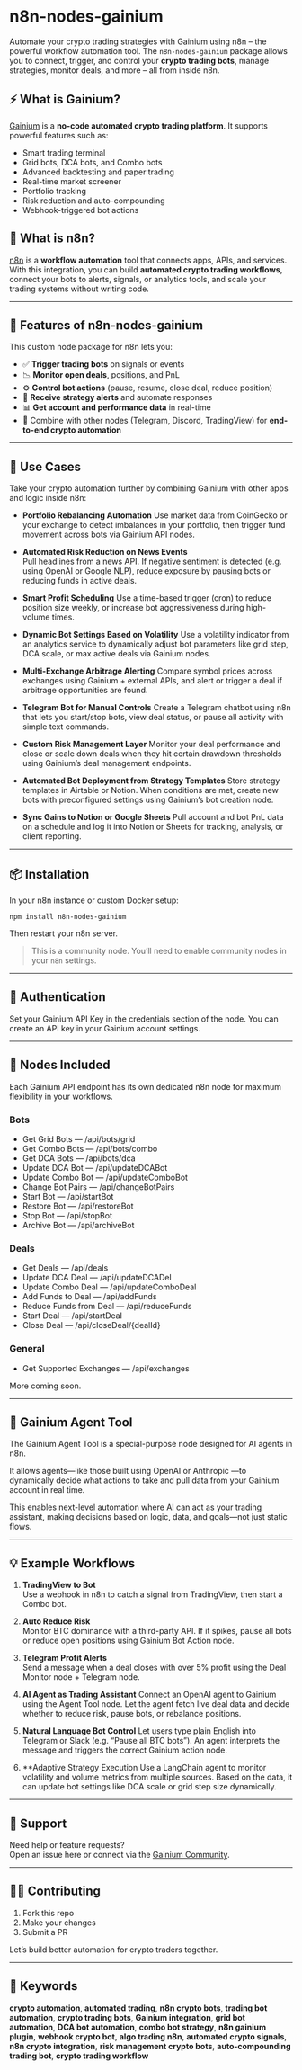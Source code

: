 # n8n-nodes-gainium

Automate your crypto trading strategies with Gainium using n8n – the powerful workflow automation tool. The `n8n-nodes-gainium` package allows you to connect, trigger, and control your **crypto trading bots**, manage strategies, monitor deals, and more – all from inside n8n.

## ⚡ What is Gainium?

[Gainium](https://gainium.io) is a **no-code automated crypto trading platform**. It supports powerful features such as:

- Smart trading terminal
- Grid bots, DCA bots, and Combo bots
- Advanced backtesting and paper trading
- Real-time market screener
- Portfolio tracking
- Risk reduction and auto-compounding
- Webhook-triggered bot actions

## 🤖 What is n8n?

[n8n](https://n8n.io) is a **workflow automation** tool that connects apps, APIs, and services. With this integration, you can build **automated crypto trading workflows**, connect your bots to alerts, signals, or analytics tools, and scale your trading systems without writing code.

---

## 🚀 Features of n8n-nodes-gainium

This custom node package for n8n lets you:

- ✅ **Trigger trading bots** on signals or events
- 📉 **Monitor open deals**, positions, and PnL
- ⚙️ **Control bot actions** (pause, resume, close deal, reduce position)
- 📡 **Receive strategy alerts** and automate responses
- 📊 **Get account and performance data** in real-time
- 🔁 Combine with other nodes (Telegram, Discord, TradingView) for **end-to-end crypto automation**

---

## 🔧 Use Cases

Take your crypto automation further by combining Gainium with other apps and logic inside n8n:

- **Portfolio Rebalancing Automation**
  Use market data from CoinGecko or your exchange to detect imbalances in your portfolio, then trigger fund movement across bots via Gainium API nodes.

- **Automated Risk Reduction on News Events**  
   Pull headlines from a news API. If negative sentiment is detected (e.g. using OpenAI or Google NLP), reduce exposure by pausing bots or reducing funds in active deals.
- **Smart Profit Scheduling**
  Use a time-based trigger (cron) to reduce position size weekly, or increase bot aggressiveness during high-volume times.
- **Dynamic Bot Settings Based on Volatility**
  Use a volatility indicator from an analytics service to dynamically adjust bot parameters like grid step, DCA scale, or max active deals via Gainium nodes.
- **Multi-Exchange Arbitrage Alerting**
  Compare symbol prices across exchanges using Gainium + external APIs, and alert or trigger a deal if arbitrage opportunities are found.
- **Telegram Bot for Manual Controls**
  Create a Telegram chatbot using n8n that lets you start/stop bots, view deal status, or pause all activity with simple text commands.
- **Custom Risk Management Layer**
  Monitor your deal performance and close or scale down deals when they hit certain drawdown thresholds using Gainium’s deal management endpoints.
- **Automated Bot Deployment from Strategy Templates**
  Store strategy templates in Airtable or Notion. When conditions are met, create new bots with preconfigured settings using Gainium’s bot creation node.
- **Sync Gains to Notion or Google Sheets**
  Pull account and bot PnL data on a schedule and log it into Notion or Sheets for tracking, analysis, or client reporting.

---

## 📦 Installation

In your n8n instance or custom Docker setup:

    npm install n8n-nodes-gainium

Then restart your n8n server.

> This is a community node. You’ll need to enable community nodes in your `n8n` settings.

---

## 🔐 Authentication

Set your Gainium API Key in the credentials section of the node. You can create an API key in your Gainium account settings.

---

## **🧩 Nodes Included**

Each Gainium API endpoint has its own dedicated n8n node for maximum flexibility in your workflows.

### **Bots**

- Get Grid Bots — /api/bots/grid
- Get Combo Bots — /api/bots/combo
- Get DCA Bots — /api/bots/dca
- Update DCA Bot — /api/updateDCABot
- Update Combo Bot — /api/updateComboBot
- Change Bot Pairs — /api/changeBotPairs
- Start Bot — /api/startBot
- Restore Bot — /api/restoreBot
- Stop Bot — /api/stopBot
- Archive Bot — /api/archiveBot

### **Deals**

- Get Deals — /api/deals
- Update DCA Deal — /api/updateDCADel
- Update Combo Deal — /api/updateComboDeal
- Add Funds to Deal — /api/addFunds
- Reduce Funds from Deal — /api/reduceFunds
- Start Deal — /api/startDeal
- Close Deal — /api/closeDeal/{dealId}

### **General**

- Get Supported Exchanges — /api/exchanges

More coming soon.

---

## **🧠 Gainium Agent Tool**

The Gainium Agent Tool is a special-purpose node designed for AI agents in n8n.

It allows agents—like those built using OpenAI or Anthropic —to dynamically decide what actions to take and pull data from your Gainium account in real time.

This enables next-level automation where AI can act as your trading assistant, making decisions based on logic, data, and goals—not just static flows.

---

## 💡 Example Workflows

1. **TradingView to Bot**  
   Use a webhook in n8n to catch a signal from TradingView, then start a Combo bot.

2. **Auto Reduce Risk**  
   Monitor BTC dominance with a third-party API. If it spikes, pause all bots or reduce open positions using Gainium Bot Action node.

3. **Telegram Profit Alerts**  
    Send a message when a deal closes with over 5% profit using the Deal Monitor node + Telegram node.

4. **AI Agent as Trading Assistant**
   Connect an OpenAI agent to Gainium using the Agent Tool node. Let the agent fetch live deal data and decide whether to reduce risk, pause bots, or rebalance positions.
5. **Natural Language Bot Control**
   Let users type plain English into Telegram or Slack (e.g. “Pause all BTC bots”). An agent interprets the message and triggers the correct Gainium action node.
6. \*\*Adaptive Strategy Execution
   Use a LangChain agent to monitor volatility and volume metrics from multiple sources. Based on the data, it can update bot settings like DCA scale or grid step size dynamically.

---

## 🙋 Support

Need help or feature requests?  
Open an issue here or connect via the [Gainium Community](https://community.gainium.io).

---

## 🧑‍💻 Contributing

1. Fork this repo
2. Make your changes
3. Submit a PR

Let’s build better automation for crypto traders together.

---

## 🧠 Keywords

**crypto automation**, **automated trading**, **n8n crypto bots**, **trading bot automation**, **crypto trading bots**, **Gainium integration**, **grid bot automation**, **DCA bot automation**, **combo bot strategy**, **n8n gainium plugin**, **webhook crypto bot**, **algo trading n8n**, **automated crypto signals**, **n8n crypto integration**, **risk management crypto bots**, **auto-compounding trading bot**, **crypto trading workflow**
